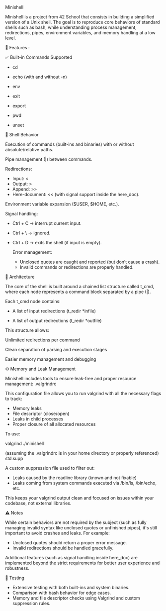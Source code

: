 Minishell

Minishell is a project from 42 School that consists in building a simplified version of a Unix shell. The goal is to reproduce core behaviors of standard shells such as bash, while understanding process management, redirections, pipes, environment variables, and memory handling at a low level.

🔧 Features :

✅ Built-in Commands Supported

- cd

- echo (with and without -n)

- env

- exit

- export

- pwd

- unset

🧩 Shell Behavior

Execution of commands (built-ins and binaries) with or without absolute/relative paths.

Pipe management (|) between commands.

Redirections:
- Input: <
- Output: >
- Append: >>
- Here-document: << (with signal support inside the here_doc).

Environment variable expansion ($USER, $HOME, etc.).

Signal handling:

- Ctrl + C → interrupt current input.
- Ctrl + \ → ignored.
- Ctrl + D → exits the shell (if input is empty).

    Error management:

    - Unclosed quotes are caught and reported (but don’t cause a crash).
    - Invalid commands or redirections are properly handled.
  

🧠 Architecture

The core of the shell is built around a chained list structure called t_cmd, where each node represents a command block separated by a pipe (|).

Each t_cmd node contains:

- A list of input redirections (t_redir *infile)

- A list of output redirections (t_redir *outfile)

This structure allows:

Unlimited redirections per command

Clean separation of parsing and execution stages

Easier memory management and debugging


⚙️ Memory and Leak Management

Minishell includes tools to ensure leak-free and proper resource management:
.valgrindrc

This configuration file allows you to run valgrind with all the necessary flags to track:

- Memory leaks
- File descriptor (close/open)
- Leaks in child processes
- Proper closure of all allocated resources

To use:

valgrind ./minishell

(assuming the .valgrindrc is in your home directory or properly referenced)
std.supp

A custom suppression file used to filter out:

- Leaks caused by the readline library (known and not fixable)
- Leaks coming from system commands executed via /bin/ls, /bin/echo, etc.

This keeps your valgrind output clean and focused on issues within your codebase, not external libraries.

⚠️ Notes

While certain behaviors are not required by the subject (such as fully managing invalid syntax like unclosed quotes or unfinished pipes), it's still important to avoid crashes and leaks. For example:

- Unclosed quotes should return a proper error message.
- Invalid redirections should be handled gracefully.

Additional features (such as signal handling inside here_doc) are implemented beyond the strict requirements for better user experience and robustness.

🧪 Testing

- Extensive testing with both built-ins and system binaries.
- Comparison with bash behavior for edge cases.
- Memory and file descriptor checks using Valgrind and custom suppression rules.
